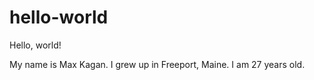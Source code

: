 # hello-world
Hello, world!

My name is Max Kagan. I grew up in Freeport, Maine. I am 27 years old. 
